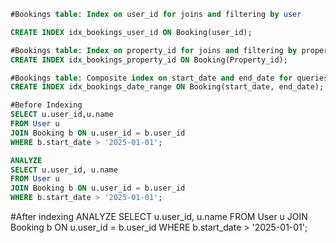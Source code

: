  ```sql
#Bookings table: Index on user_id for joins and filtering by user

CREATE INDEX idx_bookings_user_id ON Booking(user_id);

#Bookings table: Index on property_id for joins and filtering by property
CREATE INDEX idx_bookings_property_id ON Booking(Property_id);

#Bookings table: Composite index on start_date and end_date for queries filtering or ordering by booking date range
CREATE INDEX idx_bookings_date_range ON Booking(start_date, end_date);
```
 ```sql
#Before Indexing
SELECT u.user_id,u.name
FROM User u
JOIN Booking b ON u.user_id = b.user_id
WHERE b.start_date > '2025-01-01';

ANALYZE
SELECT u.user_id, u.name
FROM User u
JOIN Booking b ON u.user_id = b.user_id
WHERE b.start_date > '2025-01-01';
```


#After indexing
ANALYZE
SELECT u.user_id, u.name
FROM User u
JOIN Booking b ON u.user_id = b.user_id
WHERE b.start_date > '2025-01-01';
 ```

